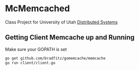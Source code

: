 # McMemcached
Class Project for University of Utah [Distributed Systems](http://www.cs.utah.edu/~stutsman/cs6963)


## Getting Client Memcache up and Running

Make sure your GOPATH is set

```sh
go get github.com/bradfitz/gomemcache/memcache
go run client/client.go
```
